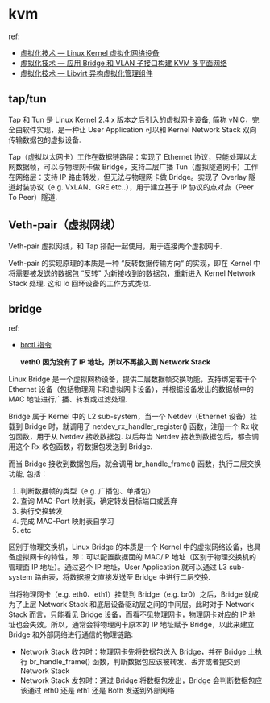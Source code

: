 # kvm
ref:
- [虚拟化技术 — Linux Kernel 虚拟化网络设备](https://mp.weixin.qq.com/s?__biz=MzI3MDM0NjU3MA==&mid=2247486139&idx=1&sn=4ef45d1ab3ba391d0fa783bd1a075130&chksm=ead33a9edda4b3882d68c125906fc09102e57ef05a14334af3b809c2760a50d6ad194692df8d&cur_album_id=2372160472910839809&scene=189#wechat_redirect)
- [虚拟化技术 — 应用 Bridge 和 VLAN 子接口构建 KVM 多平面网络](https://mp.weixin.qq.com/s?__biz=MzI3MDM0NjU3MA==&mid=2247486161&idx=1&sn=f3d8438f6f68eaf282aa9da8132706b8&chksm=ead33af4dda4b3e20e141f2133c992b71fcdf32d6e2199482ea9a89461e5ccc6a7d582a39a02&cur_album_id=2372160472910839809&scene=189#wechat_redirect)
- [虚拟化技术 — Libvirt 异构虚拟化管理组件](https://mp.weixin.qq.com/s?__biz=MzI3MDM0NjU3MA==&mid=2247486297&idx=1&sn=046c2b4c363668a4d22af38d81bef17e&chksm=ead33b7cdda4b26ac7cd2b62f76de0bcf160f59a37f0f171eacbb21f1c3ea72da11c03ec21d2&cur_album_id=2372160472910839809&scene=189#wechat_redirect)

## tap/tun
Tap 和 Tun 是 Linux Kernel 2.4.x 版本之后引入的虚拟网卡设备, 简称 vNIC，完全由软件实现，是一种让 User Application 可以和 Kernel Network Stack 双向传输数据包的虚拟设备.

Tap（虚拟以太网卡）工作在数据链路层：实现了 Ethernet 协议，只能处理以太网数据帧，可以与物理网卡做 Bridge，支持二层广播
Tun（虚拟隧道网卡）工作在网络层：支持 IP 路由转发，但无法与物理网卡做 Bridge。实现了 Overlay 隧道封装协议（e.g. VxLAN、GRE etc..），用于建立基于 IP 协议的点对点（Peer To Peer）隧道.

## Veth-pair（虚拟网线）
Veth-pair 虚拟网线，和 Tap 搭配一起使用，用于连接两个虚拟网卡.

Veth-pair 的实现原理的本质是一种 “反转数据传输方向“ 的实现，即在 Kernel 中将需要被发送的数据包 “反转" 为新接收到的数据包，重新进入 Kernel Network Stack 处理. 这和 lo 回环设备的工作方式类似.

## bridge
ref:
- [brctl 指令](https://mp.weixin.qq.com/s?__biz=MzI3MDM0NjU3MA==&mid=2247486139&idx=1&sn=4ef45d1ab3ba391d0fa783bd1a075130&chksm=ead33a9edda4b3882d68c125906fc09102e57ef05a14334af3b809c2760a50d6ad194692df8d&cur_album_id=2372160472910839809&scene=189#wechat_redirect)

    **veth0 因为没有了 IP 地址，所以不再接入到 Network Stack**

Linux Bridge 是一个虚拟网桥设备，提供二层数据帧交换功能，支持绑定若干个 Ethernet 设备（包括物理网卡和虚拟网卡设备），并根据设备发出的数据帧中的 MAC 地址进行广播、转发或过滤处理.

Bridge 属于 Kernel 中的 L2 sub-system，当一个 Netdev（Ethernet 设备）挂载到 Bridge 时，就调用了 netdev_rx_handler_register() 函数，注册一个 Rx 收包函数，用于从 Netdev 接收数据包. 以后每当 Netdev 接收到数据包后，都会调用这个 Rx 收包函数，将数据包发送到 Bridge.

而当 Bridge 接收到数据包后，就会调用 br_handle_frame() 函数，执行二层交换功能, 包括：
1. 判断数据帧的类型（e.g. 广播包、单播包）
1. 查询 MAC-Port 映射表，确定转发目标端口或丢弃
1. 执行交换转发
1. 完成 MAC-Port 映射表自学习
1. etc

区别于物理交换机，Linux Bridge 的本质是一个 Kernel 中的虚拟网络设备，也具备虚拟网卡的特性，即：可以配置数据面的 MAC/IP 地址（区别于物理交换机的管理面 IP 地址）。通过这个 IP 地址，User Application 就可以通过 L3 sub-system 路由表，将数据报文直接发送至 Bridge 中进行二层交换.

当将物理网卡（e.g. eth0、eth1）挂载到 Bridge（e.g. br0）之后，Bridge 就成为了上层 Network Stack 和底层设备驱动层之间的中间层。此时对于 Network Stack 而言，只能看见 Bridge 设备，而看不见物理网卡，物理网卡对应的 IP 地址也会失效。所以，通常会将物理网卡原本的 IP 地址赋予 Bridge，以此来建立 Bridge 和外部网络进行通信的物理链路:
- Network Stack 收包时：物理网卡先将数据包送入 Bridge，并在 Bridge 上执行 br_handle_frame() 函数，判断数据包应该被转发、丢弃或者提交到 Network Stack
- Network Stack 发包时：通过 Bridge 将数据包发出，Bridge 会判断数据包应该通过 eth0 还是 eth1 还是 Both 发送到外部网络